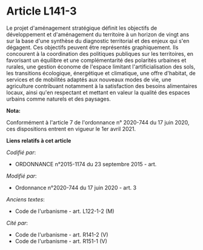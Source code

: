 # Article L141-3

Le projet d'aménagement stratégique définit les objectifs de développement et d'aménagement du territoire à un horizon de
vingt ans sur la base d'une synthèse du diagnostic territorial et des enjeux qui s'en dégagent. Ces objectifs peuvent être
représentés graphiquement. Ils concourent à la coordination des politiques publiques sur les territoires, en favorisant un
équilibre et une complémentarité des polarités urbaines et rurales, une gestion économe de l'espace limitant
l'artificialisation des sols, les transitions écologique, énergétique et climatique, une offre d'habitat, de services et de
mobilités adaptés aux nouveaux modes de vie, une agriculture contribuant notamment à la satisfaction des besoins alimentaires
locaux, ainsi qu'en respectant et mettant en valeur la qualité des espaces urbains comme naturels et des paysages.

**Nota:**

Conformément à l'article 7 de l'ordonnance n° 2020-744 du 17 juin 2020, ces dispositions entrent en vigueur le 1er avril
2021.

**Liens relatifs à cet article**

_Codifié par_:

  - ORDONNANCE n°2015-1174 du 23 septembre 2015 - art.

_Modifié par_:

  - Ordonnance n°2020-744 du 17 juin 2020 - art. 3

_Anciens textes_:

  - Code de l'urbanisme - art. L122-1-2 (M)

_Cité par_:

  - Code de l'urbanisme - art. R141-2 (V)
  - Code de l'urbanisme - art. R151-1 (V)
